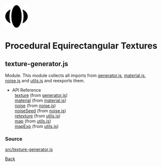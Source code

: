 <img class="logo" src="../assets/logo/logo.png">


# Procedural Equirectangular Textures

## texture-generator.js

Module. This module collects all imports from
[generator.js](api-generator.md), [material.js](api-material.md),
[noise.js](api-noise.md) and [utils.js](api-utils.md) and
reexports them.

* API Reference<br>
&nbsp; [texture](api-generator.md#texture) (from [generator.js](api-generator.md))<br>
&nbsp; [material](api-material.md#material) (from [material.js](api-material.md))<br>
&nbsp; [noise](api-noise.md#noise) (from [noise.js](api-noise.md))<br>
&nbsp; [noiseSeed](api-noise.md#noiseseed) (from [noise.js](api-noise.md))<br>
&nbsp; [retexture](api-utils.md#retexture) (from [utils.js](api-utils.md))<br>
&nbsp; [map](api-utils.md#map) (from [utils.js](api-utils.md))<br>
&nbsp; [mapExp](api-utils.md#mapExp) (from [utils.js](api-utils.md))


			
### Source

[src/texture-generator.js](https://github.com/boytchev/texture-generator/blob/main/src/texture-generator.js)



<div class="footnote">
	<a href="#" onclick="window.history.back(); return false;">Back</a>
</div>